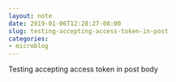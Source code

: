 ```yaml
---
layout: note
date: 2019-01-06T12:28:27-08:00
slug: testing-accepting-access-token-in-post
categories:
- microblog
---
```

Testing accepting access token in post body

